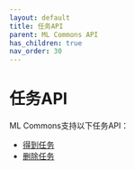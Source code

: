 ```yaml
---
layout: default
title: 任务API
parent: ML Commons API
has_children: true
nav_order: 30
---
```


# 任务API

ML Commons支持以下任务API：

- [得到任务]({{site.url}}{{site.baseurl}}/ml-commons-plugin/api/tasks-apis/get-task/)
- [删除任务]({{site.url}}{{site.baseurl}}/ml-commons-plugin/api/tasks-apis/delete-task/)

